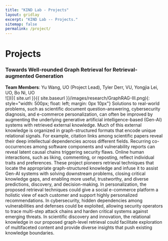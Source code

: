 ```yaml
---
title: "KIND Lab - Projects"
layout: gridlay
excerpt: "KIND Lab -- Projects."
sitemap: false
permalink: /project/
---
```



# Projects

### Towards Well-rounded Graph Retrieval for Retrieval-augmented Generation
**Team Members**: Yu Wang, UO (Project Lead), Tyler Derr, VU, Yongjia Lei, UO, Bo Ni, UO<br>
![]({{ site.url }}{{ site.baseurl }}/images/research/GraphRAG-III.png){: style="width: 500px; float: left; margin: 0px  10px"}
Solutions to real-world problems, such as scientific document question-answering, cybersecurity diagnosis, and e-commerce personalization, can often be improved by augmenting the underlying generative artificial intelligence-based (Gen-AI) systems with retrieved external knowledge. Much of this external knowledge is organized in graph-structured formats that encode unique relational signals. For example, citation links among scientific papers reveal their deep intellectual dependencies across different fields. Recurring co-occurrences among software components and vulnerability reports can reveal latent causal chains triggering security flaws. Online human interactions, such as liking, commenting, or reposting, reflect individual traits and preferences. These project pioneers retrieval techniques that locate the appropriate graph-structured knowledge and infuse it to assist Gen-AI systems with solving downstream problems, closing critical knowledge gaps, and enabling more useful, trustworthy, and diverse predictions, discovery, and decision-making. In personalization, the proposed retrieval techniques could give a social e-commerce platform a holistic view of each customer and support highly personalized recommendations. In cybersecurity, hidden dependencies among vulnerabilities and defenses could be exploited, allowing security operators to trace multi-step attack chains and harden critical systems against emerging threats. In scientific discovery and innovation, the relational knowledge in our proposed graph-level retrieval could facilitate exploration of multifaceted content and provide diverse insights that push existing knowledge boundaries.


